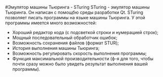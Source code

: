 #Эмулятор машины Тьюринга - STuring
STuring - эмулятор машины Тьюринга. Он написан с помощбю среды разработки Qt. STuring позволяет писать программы на языке машины Тьюринга. У этой программы имеется много возможностей:
+ Хороший редактор кода (с подсветкой строки и нумерацией строк);
+ Мощный последовательный обработчик ошибок;
+ Возможность сохранения файлов (формат STUR);
+ История выполнения машины Тьюринга;
+ Возможность регулировать скорость выполнения программы;
+ Функция максимальной производительности (ф-я для того, чтобы почти сразу можно было увидеть результат выполнения вашей программы).
